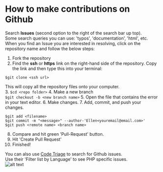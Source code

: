 # How to make contributions on Github

Search **Issues** (second option to the right of the search bar up top).  
Some search queries you can use: 'typos', 'documentation', 'html', etc.  
When you find an Issue you are interested in resolving, click on the repository name and follow the below steps:

1. Fork the repository
2. Find the **ssh** or **https** link on the right-hand side of the repository. 
Copy the link and then type this into your terminal: 
  ```
  $git clone <ssh url>
  ```  
  This will copy all the repository files onto your computer.  
3. ```$cd <repo folder>```
4. Make a new branch  
  ```$git checkout -b <new branch name>```
5. Open the file that contains the error in your text editor.
6. Make changes.
7. Add, commit, and push your changes.    
  ```
  $git add <filename>    
  $git commit -m "<message>" --author-'Ellen<youremail@email.com>'   
  $git push <remote name> <branch name>   
  ```
8. Compare and hit green 'Pull-Request' button.
9. Hit 'Create Pull Request'
10. Finished!

You can also use [Code Triage](http://www.codetriage.com) to search for Github issues.  
Use their 'Filter list by Language' to see PHP specific issues.   
![alt text](http://i.imgur.com/FXrjDnh.png "Code Triage")

